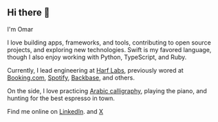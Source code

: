 ## Hi there 👋

I'm Omar

I love building apps, frameworks, and tools, contributing to open source projects, and exploring new technologies. Swift is my favored language, though I also enjoy working with Python, TypeScript, and Ruby.

Currently, I lead engineering at [Harf Labs](https://harflabs.com), previously wored at [Booking.com](https://booking.com), [Spotify](https://spotify.com), [Backbase](https://backbase.com), and others.

On the side, I love practicing [Arabic calligraphy](https://www.omaralbeik.com/gallery), playing the piano, and hunting for the best espresso in town.

Find me online on [LinkedIn](https://www.linkedin.com/in/omaralbeik). and [X](https://www.x.com/omaralbeik)
